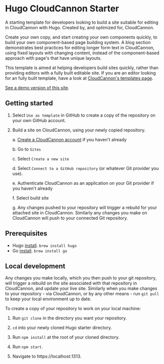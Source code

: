 # Hugo CloudCannon Starter

A starting template for developers looking to build a site suitable for editing in CloudCannon with Hugo. Created by, and optimized for, CloudCannon.

Create your own copy, and start creating your own components quickly, to build your own component-based page building system. A blog section demonstrates best practices for editing longer form text in CloudCannon, using fixed layouts with changing content, instead of the component-based approach with page's that have unique layouts.

This template is aimed at helping developers build sites quickly, rather than providing editors with a fully built editable site. If you are an editor looking for an fully built template, have a look at [CloudCannon's templates page](https://cloudcannon.com/templates/).

[See a demo version of this site](https://moss-goldfish.cloudvent.net/).

## Getting started 

1. Select `Use as template` in GitHub to create a copy of the repository on your own GitHub account.

2. Build a site on CloudCannon, using your newly copied repository.

    a. [Create a CloudCannon account](https://app.cloudcannon.com/register) if you haven't already
    
    b. Go to `Sites`

    c. Select `Create a new site`

    d. Select `Connect to a GitHub repository` (or whatever Git provider you use).

    e. Authenticate CloudCannon as an application on your Git provider if you haven't already

    f. Select build site

    g. Any changes pushed to your repository will trigger a rebuild for your attached site in CloudCannon. Similarly any changes you make on CloudCannon will push to your connected Git repository.

## Prerequisites

- Hugo [install](https://gohugo.io/installation/). `brew install hugo`
- Go [install](https://go.dev/learn/). `brew install go`

## Local development

Any changes you make locally, which you then push to your git repository, will trigger a rebuild on the site associated with that repository in CloudCannon, and update your live site. Similarly when you make changes to your repository - via CloudCannon, or by any other means - run `git pull` to keep your local environment up to date.

To create a copy of your repository to work on your local machine:

1. Run `git clone` in the directory you want your repository.

2. `cd` into your newly cloned Hugo starter directory. 

3. Run `npm install` at the root of your cloned directory.

4. Run `npm start`.

5. Navigate to https://localhost:1313.

